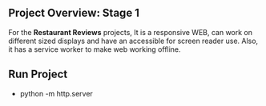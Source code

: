 ## Project Overview: Stage 1

For the **Restaurant Reviews** projects, It is a responsive WEB,  can work on different sized displays and have an accessible for screen reader use. Also, it has a service worker to make web working offline.
## Run Project 
- python -m http.server


